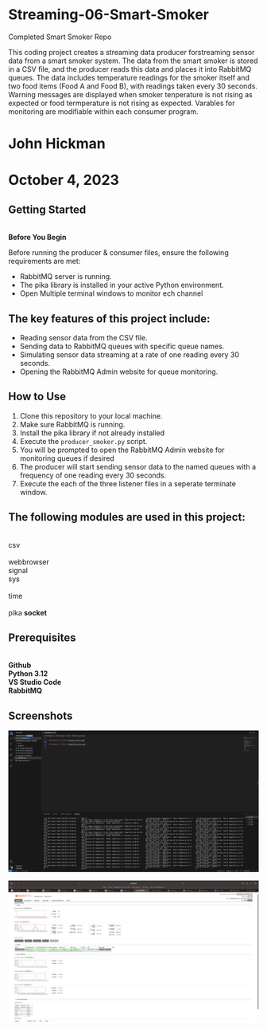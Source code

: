 # Streaming-06-Smart-Smoker
Completed Smart Smoker Repo 

This coding project creates a streaming data producer forstreaming sensor data from a smart smoker system. The data from the smart smoker is stored in a CSV file, and the producer reads this data and places it into RabbitMQ queues. The data includes temperature readings for the smoker itself and two food items (Food A and Food B), with readings taken every 30 seconds. Warning messages are displayed when smoker tenperature is not rising as expected or food termperature is not rising as expected. Varables for monitoring are modifiable within each consumer program. 

# John Hickman 
# October 4, 2023


## Getting Started

 <br><B> Before You Begin </b></br>
 
Before running the producer & consumer files, ensure the following requirements are met:

- RabbitMQ server is running.
- The pika library is installed in your active Python environment.
- Open Multiple terminal windows to monitor ech channel 


## The key features of this project include:

- Reading sensor data from the CSV file.
- Sending data to RabbitMQ queues with specific queue names.
- Simulating sensor data streaming at a rate of one reading every 30 seconds.
- Opening the RabbitMQ Admin website for queue monitoring.


## How to Use


1. Clone this repository to your local machine.
2. Make sure RabbitMQ is running.
3. Install the pika library if not already installed
4. Execute the `producer_smoker.py` script.
5. You will be prompted to open the RabbitMQ Admin website for monitoring queues if desired 
6. The producer will start sending sensor data to the named queues with a frequency of one reading every 30 seconds. 
7. Execute the each of the three listener files in a seperate terminate window. 


## The following modules are used in this project:
<br> csv	
<br> webbrowser
<br> signal	
<br> sys	
<br> time	
<br> pika
<b>  socket

## Prerequisites
<br>Github
<br>Python 3.12 
<br>VS Studio Code 
<br>RabbitMQ


##  Screenshots

![Screenshot of Project](project_results.png)

![Screenshot of 2Project](RabbitMQ_results.png)

